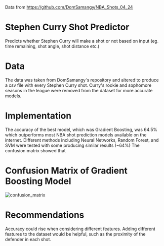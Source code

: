 Data from https://github.com/DomSamangy/NBA_Shots_04_24
# **Stephen Curry Shot Predictor**
Predicts whether Stephen Curry will make a shot or not based on input (eg. time remaining, shot angle, shot distance etc.)

# **Data**
The data was taken from DomSamangy's repository and altered to produce a csv file with every Stephen Curry shot. Curry's rookie and sophomore seasons in the league were removed from the dataset for more accurate models.

# **Implementation** 
The accuracy of the best model, which was Gradient Boosting, was 64.5% which outperforms most NBA shot prediction models available on the internet. Different methods including Neural Networks, Random Forest, and SVM were tested with some producing similar results (~64%) 
The confusion matrix showed that 

# **Confusion Matrix of Gradient Boosting Model**
![confusion_matrix](https://github.com/alityb/Stephen-Curry-Shot-Predictor/assets/161126071/52c06475-5746-4c7b-87df-1408de06e26e)

# **Recommendations** 
Accuracy could rise when considering different features. Adding different features to the dataset would be helpful, such as the proximity of the defender in each shot. 
